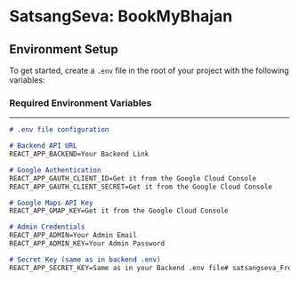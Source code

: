 # SatsangSeva: BookMyBhajan

## Environment Setup

To get started, create a `.env` file in the root of your project with the following variables:

### Required Environment Variables
---------------------------------

```markdown
# .env file configuration

# Backend API URL
REACT_APP_BACKEND=Your Backend Link

# Google Authentication
REACT_APP_GAUTH_CLIENT_ID=Get it from the Google Cloud Console
REACT_APP_GAUTH_CLIENT_SECRET=Get it from the Google Cloud Console

# Google Maps API Key
REACT_APP_GMAP_KEY=Get it from the Google Cloud Console

# Admin Credentials
REACT_APP_ADMIN=Your Admin Email
REACT_APP_ADMIN_KEY=Your Admin Password

# Secret Key (same as in backend .env)
REACT_APP_SECRET_KEY=Same as in your Backend .env file# satsangseva_Frontend

